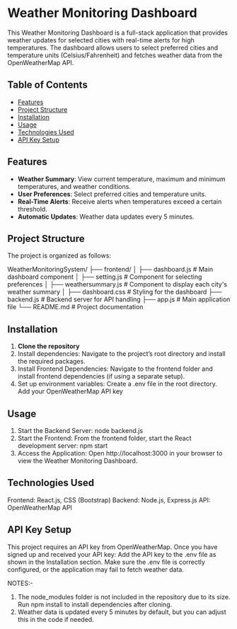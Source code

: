 # Weather Monitoring Dashboard
This Weather Monitoring Dashboard is a full-stack application that provides weather updates for selected cities with real-time alerts for high temperatures. The dashboard allows users to select preferred cities and temperature units (Celsius/Fahrenheit) and fetches weather data from the OpenWeatherMap API.

## Table of Contents
- [Features](#features)
- [Project Structure](#project-structure)
- [Installation](#installation)
- [Usage](#usage)
- [Technologies Used](#technologies-used)
- [API Key Setup](#api-key-setup)

## Features
- **Weather Summary**: View current temperature, maximum and minimum temperatures, and weather conditions.
- **User Preferences**: Select preferred cities and temperature units.
- **Real-Time Alerts**: Receive alerts when temperatures exceed a certain threshold.
- **Automatic Updates**: Weather data updates every 5 minutes.

## Project Structure
The project is organized as follows:

WeatherMonitoringSystem/ ├── frontend/ │ ├── dashboard.js # Main dashboard component │ ├── setting.js # Component for selecting preferences │ ├── weathersummary.js # Component to display each city's weather summary │ ├── dashboard.css # Styling for the dashboard ├── backend.js # Backend server for API handling ├── app.js # Main application file └── README.md # Project documentation

## Installation

1. **Clone the repository**
2. Install dependencies: Navigate to the project’s root directory and install the required packages.
3. Install Frontend Dependencies: Navigate to the frontend folder and install frontend dependencies (if using a separate setup).
4. Set up environment variables:
Create a .env file in the root directory.
Add your OpenWeatherMap API key

## Usage

1. Start the Backend Server:  node backend.js
2. Start the Frontend: From the frontend folder, start the React development server: npm start
3. Access the Application: Open http://localhost:3000 in your browser to view the Weather Monitoring Dashboard.

## Technologies Used

Frontend: React.js, CSS (Bootstrap)
Backend: Node.js, Express.js
API: OpenWeatherMap API

## API Key Setup

This project requires an API key from OpenWeatherMap. Once you have signed up and received your API key:
Add the API key to the .env file as shown in the Installation section.
Make sure the .env file is correctly configured, or the application may fail to fetch weather data.

NOTES:-
1. The node_modules folder is not included in the repository due to its size. Run npm install to install dependencies after cloning.
2. Weather data is updated every 5 minutes by default, but you can adjust this in the code if needed.
